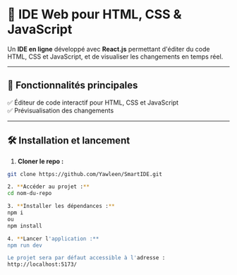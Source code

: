# 🚀 IDE Web pour HTML, CSS & JavaScript

Un **IDE en ligne** développé avec **React.js** permettant d'éditer du code HTML, CSS et JavaScript, et de visualiser les changements en temps réel.

---

## 🎯 **Fonctionnalités principales**

✅ Éditeur de code interactif pour HTML, CSS et JavaScript  
✅ Prévisualisation des changements  

---

## 🛠️ **Installation et lancement**

1. **Cloner le repo :**
```bash
git clone https://github.com/Yawleen/SmartIDE.git

2. **Accéder au projet :**
cd nom-du-repo

3. **Installer les dépendances :**
npm i 
ou 
npm install

4. **Lancer l'application :**
npm run dev

Le projet sera par défaut accessible à l'adresse :
http://localhost:5173/
